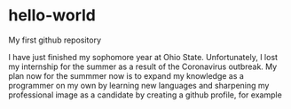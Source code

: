 # hello-world
My first github repository

I have just finished my sophomore year at Ohio State.
Unfortunately, I lost my internship for the summer as a result of the Coronavirus outbreak.
My plan now for the summmer now is to expand my knowledge as a programmer on my own by learning new languages
and sharpening my professional image as a candidate by creating a github profile, for example
